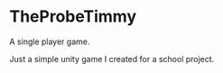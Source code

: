 TheProbeTimmy
=============

A single player game.

Just a simple unity game I created for a school project.
